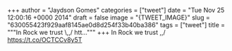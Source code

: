 
+++
author = "Jaydson Gomes"
categories = ["tweet"]
date = "Tue Nov 25 12:00:16 +0000 2014"
draft = false
image = "{TWEET_IMAGE}"
slug = "630055423f929aaf8145ae0d8d254f33b40ba386"
tags = ["tweet"]
title = """In Rock we trust &#92;,,/ htt..."""
+++
In Rock we trust \,,/ https://t.co/OCTCCv8y5T

